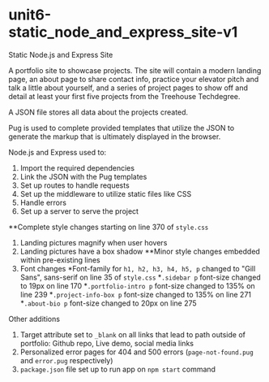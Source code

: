 # unit6-static_node_and_express_site-v1
 
Static Node.js and Express Site

A portfolio site to showcase projects. The site will contain a modern landing page, an about page to share contact info, practice your elevator pitch and talk a little about yourself, and a series of project pages to show off and detail at least your first five projects from the Treehouse Techdegree.

A JSON file stores all data about the projects created.

Pug is used to complete provided templates that utilize the JSON to generate the markup that is ultimately displayed in the browser.

Node.js and Express used to:

1. Import the required dependencies
2. Link the JSON with the Pug templates
3. Set up routes to handle requests
4. Set up the middleware to utilize static files like CSS
5. Handle errors
6. Set up a server to serve the project

**Complete style changes starting on line 370 of `style.css`
1. Landing pictures magnify when user hovers 
2. Landing pictures have a box shadow
**Minor style changes embedded within pre-existing lines
1. Font changes
    *Font-family for `h1, h2, h3, h4, h5, p` changed to "Gill Sans", sans-serif on line 35 of `style.css`
    *`.sidebar p` font-size changed to 19px on line 170
    *`.portfolio-intro p` font-size changed to 135% on line 239
    *`.project-info-box p` font-size changed to 135% on line 271
    *`.about-bio p` font-size changed to 20px on line 275

Other additions
1. Target attribute set to `_blank` on all links that lead to path outside of portfolio: Github repo, Live demo, social media links
2. Personalized error pages for 404 and 500 errors (`page-not-found.pug` and `error.pug` respectively)
3. `package.json` file set up to run app on `npm start` command